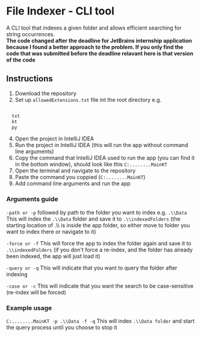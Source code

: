 
# File Indexer - CLI tool

A CLI tool that indexes a given folder and allows efficient searching for string occurrences. <br />
**The code changed after the deadline for JetBrains internship application because I found a better approach to the problem. If you only find the code that was submitted before the deadline relavant here is that version of the code**

## Instructions

1. Download the repository
2. Set up `allowedExtensions.txt` file int the root directory e.g.
```txt

  txt
  kt
  py

```
4. Open the project in IntelliJ IDEA
5. Run the project in IntelliJ IDEA (this will run the app without command line arguments)
6. Copy the command that IntelliJ IDEA used to run the app (you can find it in the bottom window), should look like this `C:........MainKT`
7. Open the terminal and navigate to the repository
8. Paste the command you coppied (`C:........MainKT`)
9. Add command line arguments and run the app


### Arguments guide 

`-path or -p` followed by path to the folder you want to index e.g. `.\\Data`
This will index the `.\\Data` folder and save it to `.\\indexedFolders` (the starting location of .\\\ is inside the app folder, so either move to folder you want to index there or navigate to it)

`-force or -f`
This will force the app to index the folder again and save it to `.\\indexedFolders` (if you don't force a re-index, and the folder has already been indexed, the app will just load it)

`-query or -q`
This will indicate that you want to query the folder after indexing

`-case or -c`
This will indicate that you want the search to be case-sensitive (re-index will be forced)

### Example usage
`C:........MainKT -p .\\Data -f -q`
This will index `.\\Data folder` and start the query process until you choose to stop it

